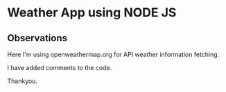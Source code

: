 # Weather App using NODE JS

## Observations

Here I'm using openweathermap.org for API weather information fetching.

I have added comments to the code.

Thankyou.
